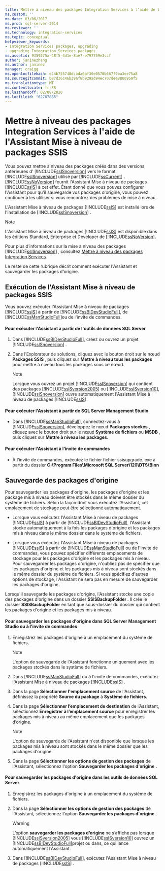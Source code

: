 ```yaml
---
title: Mettre à niveau des packages Integration Services à l’aide de l’Assistant Mise à niveau de packages SSIS | Microsoft Docs
ms.custom: ''
ms.date: 03/06/2017
ms.prod: sql-server-2014
ms.reviewer: ''
ms.technology: integration-services
ms.topic: conceptual
helpviewer_keywords:
- Integration Services packages, upgrading
- upgrading Integration Services packages
ms.assetid: 9359275a-48f5-4d1e-8ae7-e797759e3ccf
author: janinezhang
ms.author: janinez
manager: craigg
ms.openlocfilehash: e44b755748dcbda6af30e0570b667f9ba3ee75a8
ms.sourcegitcommit: b87d36c46b39af8b929ad94ec707dee8800950f5
ms.translationtype: MT
ms.contentlocale: fr-FR
ms.lasthandoff: 02/08/2020
ms.locfileid: "62767885"
---
```

# <a name="upgrade-integration-services-packages-using-the-ssis-package-upgrade-wizard"></a>Mettre à niveau des packages Integration Services à l'aide de l'Assistant Mise à niveau de packages SSIS
  Vous pouvez mettre à niveau des packages créés dans des versions antérieures d' [!INCLUDE[ssISnoversion](../../includes/ssisnoversion-md.md)] vers le format [!INCLUDE[ssISnoversion](../../includes/ssisnoversion-md.md)] utilisé par [!INCLUDE[ssCurrent](../../includes/sscurrent-md.md)] . [!INCLUDE[ssNoVersion](../../includes/ssnoversion-md.md)] fournit l'Assistant Mise à niveau de packages [!INCLUDE[ssIS](../../includes/ssis-md.md)] à cet effet. Étant donné que vous pouvez configurer l'Assistant pour qu'il sauvegarde vos packages d'origine, vous pouvez continuer à les utiliser si vous rencontrez des problèmes de mise à niveau.  
  
 L'Assistant Mise à niveau de packages [!INCLUDE[ssIS](../../includes/ssis-md.md)] est installé lors de l'installation de [!INCLUDE[ssISnoversion](../../includes/ssisnoversion-md.md)] .  
  
> [!NOTE]  
>  L'Assistant Mise à niveau de packages [!INCLUDE[ssIS](../../includes/ssis-md.md)] est disponible dans les éditions Standard, Enterprise et Developer de [!INCLUDE[ssNoVersion](../../includes/ssnoversion-md.md)].  
  
 Pour plus d’informations sur la mise à niveau des packages [!INCLUDE[ssISnoversion](../../includes/ssisnoversion-md.md)] , consultez [Mettre à niveau des packages Integration Services](upgrade-integration-services-packages.md).  
  
 Le reste de cette rubrique décrit comment exécuter l'Assistant et sauvegarder les packages d'origine.  
  
## <a name="running-the-ssis-package-upgrade-wizard"></a>Exécution de l'Assistant Mise à niveau de packages SSIS  
 Vous pouvez exécuter l'Assistant Mise à niveau de packages [!INCLUDE[ssIS](../../includes/ssis-md.md)] à partir de [!INCLUDE[ssBIDevStudioFull](../../includes/ssbidevstudiofull-md.md)], de [!INCLUDE[ssManStudioFull](../../includes/ssmanstudiofull-md.md)]ou de l'invite de commandes.  
  
#### <a name="to-run-the-wizard-from-sql-server-data-tools"></a>Pour exécuter l'Assistant à partir de l'outils de données SQL Server  
  
1.  Dans [!INCLUDE[ssBIDevStudioFull](../../includes/ssbidevstudiofull-md.md)], créez ou ouvrez un projet [!INCLUDE[ssISnoversion](../../includes/ssisnoversion-md.md)] .  
  
2.  Dans l’Explorateur de solutions, cliquez avec le bouton droit sur le nœud **Packages SSIS** , puis cliquez sur **Mettre à niveau tous les packages** pour mettre à niveau tous les packages sous ce nœud.  
  
    > [!NOTE]  
    >  Lorsque vous ouvrez un projet [!INCLUDE[ssISnoversion](../../includes/ssisnoversion-md.md)] qui contient des packages [!INCLUDE[ssISversion2005](../../includes/ssisversion2005-md.md)] ou [!INCLUDE[ssISversion10](../../includes/ssisversion10-md.md)], [!INCLUDE[ssISnoversion](../../includes/ssisnoversion-md.md)] ouvre automatiquement l'Assistant Mise à niveau de packages [!INCLUDE[ssIS](../../includes/ssis-md.md)].  
  
#### <a name="to-run-the-wizard-from-sql-server-management-studio"></a>Pour exécuter l'Assistant à partir de SQL Server Management Studio  
  
-   Dans [!INCLUDE[ssManStudioFull](../../includes/ssmanstudiofull-md.md)], connectez-vous à [!INCLUDE[ssISnoversion](../../includes/ssisnoversion-md.md)], développez le nœud **Packages stockés** , cliquez avec le bouton droit sur le nœud **Système de fichiers** ou **MSDB** , puis cliquez sur **Mettre à niveau les packages**.  
  
#### <a name="to-run-the-wizard-at-the-command-prompt"></a>Pour exécuter l'Assistant à l'invite de commandes  
  
-   À l’invite de commandes, exécutez le fichier fichier ssisupgrade. exe à partir du dossier **C:\Program Files\Microsoft SQL Server\120\DTS\Binn**  
  
## <a name="backing-up-the-original-packages"></a>Sauvegarde des packages d'origine  
 Pour sauvegarder les packages d'origine, les packages d'origine et les package mis à niveau doivent être stockés dans le même dossier du système de fichiers. Selon la façon dont vous exécutez l'Assistant, cet emplacement de stockage peut être sélectionné automatiquement.  
  
-   Lorsque vous exécutez l'Assistant Mise à niveau de packages [!INCLUDE[ssIS](../../includes/ssis-md.md)] à partir de [!INCLUDE[ssBIDevStudioFull](../../includes/ssbidevstudiofull-md.md)], l'Assistant stocke automatiquement à la fois les packages d'origine et les packages mis à niveau dans le même dossier dans le système de fichiers.  
  
-   Lorsque vous exécutez l'Assistant Mise à niveau de packages [!INCLUDE[ssIS](../../includes/ssis-md.md)] à partir de [!INCLUDE[ssManStudioFull](../../includes/ssmanstudiofull-md.md)] ou de l'invite de commandes, vous pouvez spécifier différents emplacements de stockage pour les packages d'origine et les packages mis à niveau. Pour sauvegarder les packages d'origine, n'oubliez pas de spécifier que les packages d'origine et les packages mis à niveau sont stockés dans le même dossier du système de fichiers. Si vous spécifiez d'autres options de stockage, l'Assistant ne sera pas en mesure de sauvegarder les packages d'origine.  
  
 Lorsqu'il sauvegarde les packages d'origine, l'Assistant stocke une copie des packages d'origine dans un dossier **SSISBackupFolder** . Il crée le dossier **SSISBackupFolder** en tant que sous-dossier du dossier qui contient les packages d'origine et les packages mis à niveau.  
  
#### <a name="to-back-up-the-original-packages-in-sql-server-management-studio-or-at-the-command-prompt"></a>Pour sauvegarder les packages d'origine dans SQL Server Management Studio ou à l'invite de commandes  
  
1.  Enregistrez les packages d'origine à un emplacement du système de fichiers.  
  
    > [!NOTE]  
    >  L'option de sauvegarde de l'Assistant fonctionne uniquement avec les packages stockés dans le système de fichiers.  
  
2.  Dans [!INCLUDE[ssManStudioFull](../../includes/ssmanstudiofull-md.md)] ou à l'invite de commandes, exécutez l'Assistant Mise à niveau de packages [!INCLUDE[ssIS](../../includes/ssis-md.md)] .  
  
3.  Dans la page **Sélectionner l'emplacement source** de l'Assistant, définissez la propriété **Source du package** à **Système de fichiers**.  
  
4.  Dans la page **Sélectionner l’emplacement de destination** de l’Assistant, sélectionnez **Enregistrer à l’emplacement source** pour enregistrer les packages mis à niveau au même emplacement que les packages d’origine.  
  
    > [!NOTE]  
    >  L'option de sauvegarde de l'Assistant n'est disponible que lorsque les packages mis à niveau sont stockés dans le même dossier que les packages d'origine.  
  
5.  Dans la page **Sélectionner les options de gestion des packages** de l'Assistant, sélectionnez l'option **Sauvegarder les packages d'origine** .  
  
#### <a name="to-back-up-the-original-packages-in-sql-server-data-tools"></a>Pour sauvegarder les packages d'origine dans les outils de données SQL Server  
  
1.  Enregistrez les packages d'origine à un emplacement du système de fichiers.  
  
2.  Dans la page **Sélectionner les options de gestion des packages** de l'Assistant, sélectionnez l'option **Sauvegarder les packages d'origine** .  
  
    > [!WARNING]  
    >  L’option **sauvegarder les packages d’origine** ne s’affiche pas lorsque [!INCLUDE[ssISversion2005](../../includes/ssisversion2005-md.md)] vous [!INCLUDE[ssISversion10](../../includes/ssisversion10-md.md)] ouvrez un [!INCLUDE[ssBIDevStudioFull](../../includes/ssbidevstudiofull-md.md)]projet ou dans, ce qui lance automatiquement l’Assistant.  
  
3.  Dans [!INCLUDE[ssBIDevStudioFull](../../includes/ssbidevstudiofull-md.md)], exécutez l'Assistant Mise à niveau de packages [!INCLUDE[ssIS](../../includes/ssis-md.md)] .  
  
  
